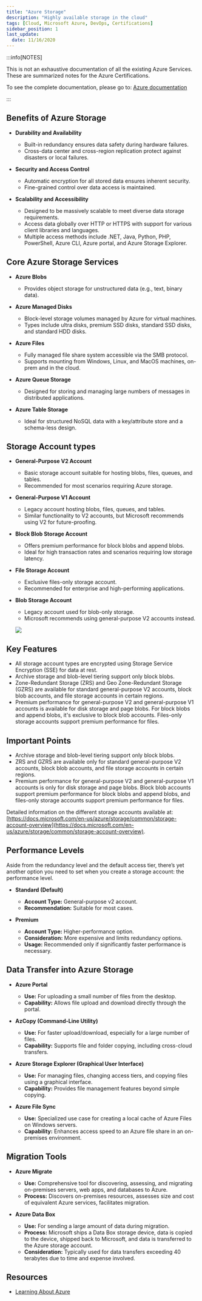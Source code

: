 ```yaml
---
title: "Azure Storage"
description: "Highly available storage in the cloud"
tags: [Cloud, Microsoft Azure, DevOps, Certifications]
sidebar_position: 1
last_update:
  date: 11/16/2020
---
```


:::info[NOTES]

This is not an exhaustive documentation of all the existing Azure Services. These are summarized notes for the Azure Certifications.

To see the complete documentation, please go to: [Azure documentation](https://learn.microsoft.com/en-us/azure/?product=popular)

:::



## Benefits of Azure Storage 

- **Durability and Availability**
   - Built-in redundancy ensures data safety during hardware failures.
   - Cross-data center and cross-region replication protect against disasters or local failures.

- **Security and Access Control**
   - Automatic encryption for all stored data ensures inherent security.
   - Fine-grained control over data access is maintained.

- **Scalability and Accessibility**
   - Designed to be massively scalable to meet diverse data storage requirements.
   - Access data globally over HTTP or HTTPS with support for various client libraries and languages.
   - Multiple access methods include .NET, Java, Python, PHP, PowerShell, Azure CLI, Azure portal, and Azure Storage Explorer.

## Core Azure Storage Services

- **Azure Blobs**
   - Provides object storage for unstructured data (e.g., text, binary data).

- **Azure Managed Disks**
   - Block-level storage volumes managed by Azure for virtual machines.
   - Types include ultra disks, premium SSD disks, standard SSD disks, and standard HDD disks.

- **Azure Files**
   - Fully managed file share system accessible via the SMB protocol.
   - Supports mounting from Windows, Linux, and MacOS machines, on-prem and in the cloud.

- **Azure Queue Storage**
   - Designed for storing and managing large numbers of messages in distributed applications.

- **Azure Table Storage**
   - Ideal for structured NoSQL data with a key/attribute store and a schema-less design.


## Storage Account types

- **General-Purpose V2 Account**
   - Basic storage account suitable for hosting blobs, files, queues, and tables.
   - Recommended for most scenarios requiring Azure storage.
  
- **General-Purpose V1 Account**
   - Legacy account hosting blobs, files, queues, and tables.
   - Similar functionality to V2 accounts, but Microsoft recommends using V2 for future-proofing.

- **Block Blob Storage Account**
   - Offers premium performance for block blobs and append blobs.
   - Ideal for high transaction rates and scenarios requiring low storage latency.

- **File Storage Account**
   - Exclusive files-only storage account.
   - Recommended for enterprise and high-performing applications.

- **Blob Storage Account**
   - Legacy account used for blob-only storage.
   - Microsoft recommends using general-purpose V2 accounts instead.

   <div class="img-center">

   ![](/img/docs/azure-storage-accountsss.png)

   </div>


## Key Features

- All storage account types are encrypted using Storage Service Encryption (SSE) for data at rest.
- Archive storage and blob-level tiering support only block blobs.
- Zone-Redundant Storage (ZRS) and Geo Zone-Redundant Storage (GZRS) are available for standard general-purpose V2 accounts, block blob accounts, and file storage accounts in certain regions.
- Premium performance for general-purpose V2 and general-purpose V1 accounts is available for disk storage and page blobs. For block blobs and append blobs, it's exclusive to block blob accounts. Files-only storage accounts support premium performance for files.

## Important Points

- Archive storage and blob-level tiering support only block blobs.
- ZRS and GZRS are available only for standard general-purpose V2 accounts, block blob accounts, and file storage accounts in certain regions.
- Premium performance for general-purpose V2 and general-purpose V1 accounts is only for disk storage and page blobs. Block blob accounts support premium performance for block blobs and append blobs, and files-only storage accounts support premium performance for files.

Detailed information on the different storage accounts available at: [https://docs.microsoft.com/en-us/azure/storage/common/storage-account-overview](https://docs.microsoft.com/en-us/azure/storage/common/storage-account-overview).


 

## Performance Levels

Aside from the redundancy level and the default access tier, there’s yet another option you need to set when you create a storage account: the performance level.

- **Standard (Default)**

   - **Account Type:** General-purpose v2 account.
   - **Recommendation:** Suitable for most cases.

- **Premium**

   - **Account Type:** Higher-performance option.
   - **Consideration:** More expensive and limits redundancy options.
   - **Usage:** Recommended only if significantly faster performance is necessary.


## Data Transfer into Azure Storage

- **Azure Portal**

   - **Use:** For uploading a small number of files from the desktop.
   - **Capability:** Allows file upload and download directly through the portal.

- **AzCopy (Command-Line Utility)**

   - **Use:** For faster upload/download, especially for a large number of files.
   - **Capability:** Supports file and folder copying, including cross-cloud transfers.

- **Azure Storage Explorer (Graphical User Interface)**

   - **Use:** For managing files, changing access tiers, and copying files using a graphical interface.
   - **Capability:** Provides file management features beyond simple copying.

- **Azure File Sync**

   - **Use:** Specialized use case for creating a local cache of Azure Files on Windows servers.
   - **Capability:** Enhances access speed to an Azure file share in an on-premises environment.

## Migration Tools


- **Azure Migrate**

   - **Use:** Comprehensive tool for discovering, assessing, and migrating on-premises servers, web apps, and databases to Azure.
   - **Process:** Discovers on-premises resources, assesses size and cost of equivalent Azure services, facilitates migration.

- **Azure Data Box**

   - **Use:** For sending a large amount of data during migration.
   - **Process:** Microsoft ships a Data Box storage device, data is copied to the device, shipped back to Microsoft, and data is transferred to the Azure storage account.
   - **Consideration:** Typically used for data transfers exceeding 40 terabytes due to time and expense involved.

 

## Resources 

- [Learning About Azure](https://cloudacademy.com/learning-paths/learning-about-azure-5663/)
